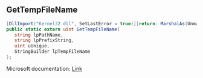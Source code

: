 ## GetTempFileName

```csharp
[DllImport("Kernel32.dll", SetLastError = true)][return: MarshalAs(UnmanagedType.U4)]
public static extern uint GetTempFileName(
   string lpPathName,
   string lpPrefixString,
   uint uUnique,
   StringBuilder lpTempFileName
);
```

Microsoft documentation: [Link](https://docs.microsoft.com/en-us/windows/win32/api/fileapi/nf-fileapi-gettempfilenamew)
